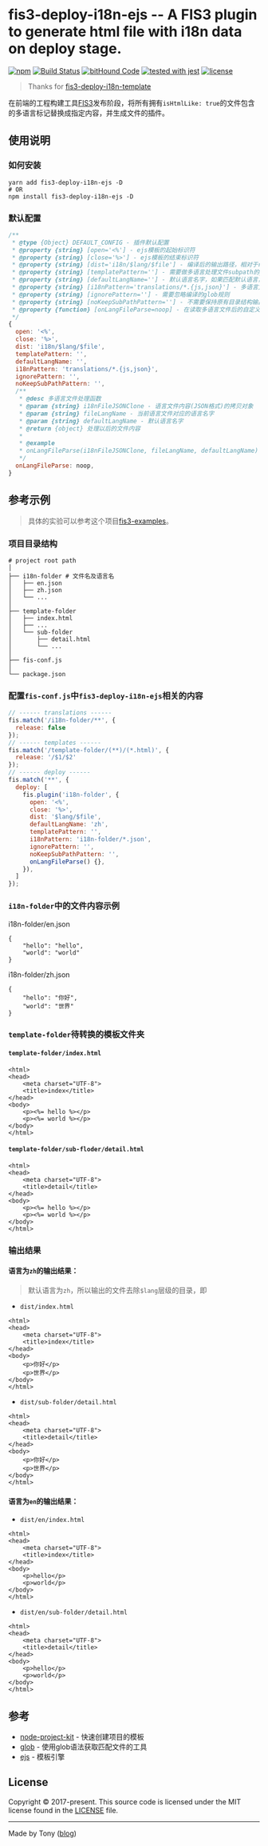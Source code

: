 # fis3-deploy-i18n-ejs -- A FIS3 plugin to generate html file with i18n data on deploy stage.
[![npm](https://img.shields.io/npm/v/fis3-deploy-i18n-ejs.svg?style=flat-square)](https://github.com/tonyc726/fis3-deploy-i18n-ejs)
[![Build Status](https://travis-ci.org/tonyc726/fis3-deploy-i18n-ejs.svg?style=flat-square&branch=master)](https://travis-ci.org/tonyc726/fis3-deploy-i18n-ejs)
[![bitHound Code](https://www.bithound.io/github/tonyc726/fis3-deploy-i18n-ejs/badges/code.svg)](https://www.bithound.io/github/tonyc726/fis3-deploy-i18n-ejs)
[![tested with jest](https://img.shields.io/badge/tested_with-jest-99424f.svg?style=flat-square)](https://github.com/facebook/jest)
[![license](https://img.shields.io/github/license/mashape/apistatus.svg?style=flat-square)](https://github.com/tonyc726/fis3-deploy-i18n-ejs)

> Thanks for [fis3-deploy-i18n-template](https://github.com/foio/fis3-deploy-i18n-template)

在前端的工程构建工具[FIS3](http://fis.baidu.com/)发布阶段，将所有拥有`isHtmlLike: true`的文件包含的多语言标记替换成指定内容，并生成文件的插件。

## 使用说明
### 如何安装
```shell
yarn add fis3-deploy-i18n-ejs -D
# OR
npm install fis3-deploy-i18n-ejs -D
```

### 默认配置
```javascript
/**
 * @type {Object} DEFAULT_CONFIG - 插件默认配置
 * @property {string} [open='<%'] - ejs模板的起始标识符
 * @property {string} [close='%>'] - ejs模板的结束标识符
 * @property {string} [dist='i18n/$lang/$file'] - 编译后的输出路径，相对于release的根目录，其中`$lang`代表语言文件夹，`$file`代表编译的文件
 * @property {string} [templatePattern=''] - 需要做多语言处理文件subpath的glob规则，默认为所有html文件
 * @property {string} [defaultLangName=''] - 默认语言名字，如果匹配默认语言，该语言的输出将自动去除dist中的`$lang`部分
 * @property {string} [i18nPattern='translations/*.{js,json}'] - 多语言文件的glob规则
 * @property {string} [ignorePattern=''] - 需要忽略编译的glob规则
 * @property {string} [noKeepSubPathPattern=''] - 不需要保持原有目录结构输出的glob规则
 * @property {function} [onLangFileParse=noop] - 在读取多语言文件后的自定义处理函数，其返回值会与当前读取的文件内容合并
 */
{
  open: '<%',
  close: '%>',
  dist: 'i18n/$lang/$file',
  templatePattern: '',
  defaultLangName: '',
  i18nPattern: 'translations/*.{js,json}',
  ignorePattern: '',
  noKeepSubPathPattern: '',
  /**
   * @desc 多语言文件处理函数
   * @param {string} i18nFileJSONClone - 语言文件内容(JSON格式)的拷贝对象
   * @param {string} fileLangName - 当前语言文件对应的语言名字
   * @param {string} defaultLangName - 默认语言名字
   * @return {object} 处理以后的文件内容
   *
   * @example
   * onLangFileParse(i18nFileJSONClone, fileLangName, defaultLangName) {},
   */
  onLangFileParse: noop,
}
```

## 参考示例
> 具体的实验可以参考这个项目[fis3-examples](https://github.com/tonyc726/fis3-examples)。

### 项目目录结构
```
# project root path
│
├── i18n-folder # 文件名及语言名
│   ├── en.json
│   ├── zh.json
│   └── ...
│
├── template-folder
│   ├── index.html
│   ├── ...
│   └── sub-folder
│       ├── detail.html
│       └── ...
│
├── fis-conf.js
│
└── package.json
```

### 配置`fis-conf.js`中`fis3-deploy-i18n-ejs`相关的内容
``` javascript
// ------ translations ------
fis.match('/i18n-folder/**', {
  release: false
});
// ------ templates ------
fis.match('/template-folder/(**)/(*.html)', {
  release: '/$1/$2'
});
// ------ deploy ------
fis.match('**', {
  deploy: [
    fis.plugin('i18n-folder', {
      open: '<%',
      close: '%>',
      dist: '$lang/$file',
      defaultLangName: 'zh',
      templatePattern: '',
      i18nPattern: 'i18n-folder/*.json',
      ignorePattern: '',
      noKeepSubPathPattern: '',
      onLangFileParse() {},
    }),
  ]
});
```

### `i18n-folder`中的文件内容示例
i18n-folder/en.json
```
{
    "hello": "hello",
    "world": "world"
}
```

i18n-folder/zh.json
```
{
    "hello": "你好",
    "world": "世界"
}
```

### `template-folder`待转换的模板文件夹
#### `template-folder/index.html`
```
<html>
<head>
    <meta charset="UTF-8">
    <title>index</title>
</head>
<body>
    <p><%= hello %></p>
    <p><%= world %></p>
</body>
</html>
```
#### `template-folder/sub-floder/detail.html`
```
<html>
<head>
    <meta charset="UTF-8">
    <title>detail</title>
</head>
<body>
    <p><%= hello %></p>
    <p><%= world %></p>
</body>
</html>
```

### 输出结果
#### 语言为`zh`的输出结果：
> 默认语言为`zh`，所以输出的文件去除`$lang`层级的目录，即

- `dist/index.html`
```
<html>
<head>
    <meta charset="UTF-8">
    <title>index</title>
</head>
<body>
    <p>你好</p>
    <p>世界</p>
</body>
</html>
```
- `dist/sub-folder/detail.html`
```
<html>
<head>
    <meta charset="UTF-8">
    <title>detail</title>
</head>
<body>
    <p>你好</p>
    <p>世界</p>
</body>
</html>
```

#### 语言为`en`的输出结果：
- `dist/en/index.html`
```
<html>
<head>
    <meta charset="UTF-8">
    <title>index</title>
</head>
<body>
    <p>hello</p>
    <p>world</p>
</body>
</html>
```
- `dist/en/sub-folder/detail.html`
```
<html>
<head>
    <meta charset="UTF-8">
    <title>detail</title>
</head>
<body>
    <p>hello</p>
    <p>world</p>
</body>
</html>
```

## 参考
- [node-project-kit](https://github.com/tonyc726/node-project-kit) - 快速创建项目的模板
- [glob](https://github.com/isaacs/node-glob) - 使用glob语法获取匹配文件的工具
- [ejs](https://www.npmjs.com/package/ejs) - 模板引擎

## License
Copyright © 2017-present. This source code is licensed under the MIT license found in the
[LICENSE](https://github.com/tonyc726/fis3-deploy-i18n-ejs/blob/master/LICENSE) file.

---
Made by Tony ([blog](https://itony.net))
